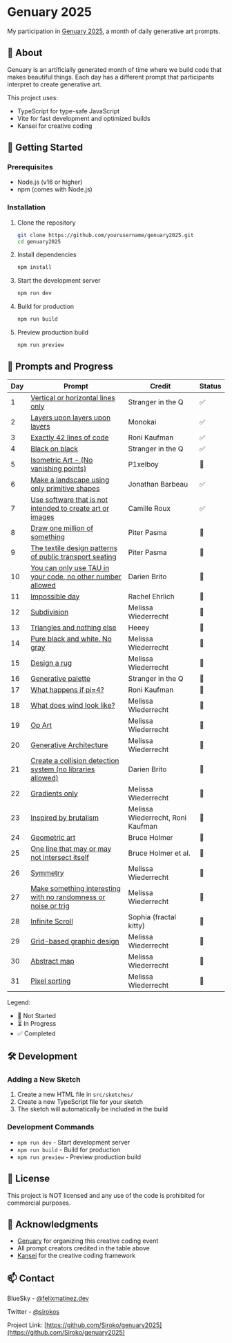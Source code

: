 # Genuary 2025

My participation in [Genuary 2025](https://genuary.art), a month of daily generative art prompts.

## 🎨 About

Genuary is an artificially generated month of time where we build code that makes beautiful things. Each day has a different prompt that participants interpret to create generative art.

This project uses:
- TypeScript for type-safe JavaScript
- Vite for fast development and optimized builds
- Kansei for creative coding

## 🚀 Getting Started

### Prerequisites

- Node.js (v16 or higher)
- npm (comes with Node.js)

### Installation

1. Clone the repository
   ```bash
   git clone https://github.com/yourusername/genuary2025.git
   cd genuary2025
   ```

2. Install dependencies
   ```bash
   npm install
   ```

3. Start the development server
   ```bash
   npm run dev
   ```

4. Build for production
   ```bash
   npm run build
   ```

5. Preview production build
   ```bash
   npm run preview
   ```

## 📅 Prompts and Progress

| Day | Prompt | Credit | Status |
|-----|---------|--------|--------|
| 1 | [Vertical or horizontal lines only](https://genuary25.felixmartinez.dev/sketches/day1.html) | Stranger in the Q | ✅ |
| 2 | [Layers upon layers upon layers](https://genuary25.felixmartinez.dev/sketches/day2.html) | Monokai | ✅ |
| 3 | [Exactly 42 lines of code](https://genuary25.felixmartinez.dev/sketches/day3.html) | Roni Kaufman | ✅ |
| 4 | [Black on black](https://genuary25.felixmartinez.dev/sketches/day4.html) | Stranger in the Q | ✅ |
| 5 | [Isometric Art - (No vanishing points)](https://genuary25.felixmartinez.dev/sketches/day5.html) | P1xelboy | 🚧 |
| 6 | [Make a landscape using only primitive shapes](https://genuary25.felixmartinez.dev/sketches/day6.html) | Jonathan Barbeau | ✅ |
| 7 | [Use software that is not intended to create art or images](https://genuary25.felixmartinez.dev/sketches/day7.html) | Camille Roux | ✅ |
| 8 | [Draw one million of something](https://genuary25.felixmartinez.dev/sketches/day8.html) | Piter Pasma | 🚧 |
| 9 | [The textile design patterns of public transport seating](https://genuary25.felixmartinez.dev/sketches/day9.html) | Piter Pasma | 🚧 |
| 10 | [You can only use TAU in your code, no other number allowed](https://genuary25.felixmartinez.dev/sketches/day10.html) | Darien Brito | 🚧 |
| 11 | [Impossible day](https://genuary25.felixmartinez.dev/sketches/day11.html) | Rachel Ehrlich | 🚧 |
| 12 | [Subdivision](https://genuary25.felixmartinez.dev/sketches/day12.html) | Melissa Wiederrecht | 🚧 |
| 13 | [Triangles and nothing else](https://genuary25.felixmartinez.dev/sketches/day13.html) | Heeey | 🚧 |
| 14 | [Pure black and white. No gray](https://genuary25.felixmartinez.dev/sketches/day14.html) | Melissa Wiederrecht | 🚧 |
| 15 | [Design a rug](https://genuary25.felixmartinez.dev/sketches/day15.html) | Melissa Wiederrecht | 🚧 |
| 16 | [Generative palette](https://genuary25.felixmartinez.dev/sketches/day16.html) | Stranger in the Q | 🚧 |
| 17 | [What happens if pi=4?](https://genuary25.felixmartinez.dev/sketches/day17.html) | Roni Kaufman | 🚧 |
| 18 | [What does wind look like?](https://genuary25.felixmartinez.dev/sketches/day18.html) | Melissa Wiederrecht | 🚧 |
| 19 | [Op Art](https://genuary25.felixmartinez.dev/sketches/day19.html) | Melissa Wiederrecht | 🚧 |
| 20 | [Generative Architecture](https://genuary25.felixmartinez.dev/sketches/day20.html) | Melissa Wiederrecht | 🚧 |
| 21 | [Create a collision detection system (no libraries allowed)](https://genuary25.felixmartinez.dev/sketches/day21.html) | Darien Brito | 🚧 |
| 22 | [Gradients only](https://genuary25.felixmartinez.dev/sketches/day22.html) | Melissa Wiederrecht | 🚧 |
| 23 | [Inspired by brutalism](https://genuary25.felixmartinez.dev/sketches/day23.html) | Melissa Wiederrecht, Roni Kaufman | 🚧 |
| 24 | [Geometric art](https://genuary25.felixmartinez.dev/sketches/day24.html) | Bruce Holmer | 🚧 |
| 25 | [One line that may or may not intersect itself](https://genuary25.felixmartinez.dev/sketches/day25.html) | Bruce Holmer et al. | 🚧 |
| 26 | [Symmetry](https://genuary25.felixmartinez.dev/sketches/day26.html) | Melissa Wiederrecht | 🚧 |
| 27 | [Make something interesting with no randomness or noise or trig](https://genuary25.felixmartinez.dev/sketches/day27.html) | Melissa Wiederrecht | 🚧 |
| 28 | [Infinite Scroll](https://genuary25.felixmartinez.dev/sketches/day28.html) | Sophia (fractal kitty) | 🚧 |
| 29 | [Grid-based graphic design](https://genuary25.felixmartinez.dev/sketches/day29.html) | Melissa Wiederrecht | 🚧 |
| 30 | [Abstract map](https://genuary25.felixmartinez.dev/sketches/day30.html) | Melissa Wiederrecht | 🚧 |
| 31 | [Pixel sorting](https://genuary25.felixmartinez.dev/sketches/day31.html) | Melissa Wiederrecht | 🚧 |

Legend:
- 🚧 Not Started
- ⏳ In Progress
- ✅ Completed

## 🛠️ Development

### Adding a New Sketch

1. Create a new HTML file in `src/sketches/`
2. Create a new TypeScript file for your sketch
3. The sketch will automatically be included in the build

### Development Commands

- `npm run dev` - Start development server
- `npm run build` - Build for production
- `npm run preview` - Preview production build

## 📝 License

This project is NOT licensed and any use of the code is prohibited for commercial purposes.

## 🙏 Acknowledgments

- [Genuary](https://genuary.art) for organizing this creative coding event
- All prompt creators credited in the table above
- [Kansei](https://www.npmjs.com/package/kansei) for the creative coding framework

## 📫 Contact

BlueSky - [@felixmatinez.dev](https://bsky.app/profile/felixmartinez.dev)

Twitter - [@sirokos](https://twitter.com/sirokos)

Project Link: [https://github.com/Siroko/genuary2025](https://github.com/Siroko/genuary2025)